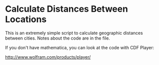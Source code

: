 # Calculate Distances Between Locations #

This is an extremely simple script to calculate geographic distances between cities.  Notes about the code are in the file.

If you don't have mathematica, you can look at the code with CDF Player:

http://www.wolfram.com/products/player/

